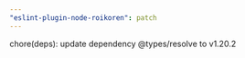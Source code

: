 ```yaml
---
"eslint-plugin-node-roikoren": patch
---
```


chore(deps): update dependency @types/resolve to v1.20.2
